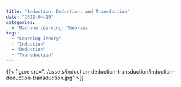```yaml
---
title: "Induction, Deduction, and Transduction"
date: "2022-04-19"
categories:
  - 'Machine Learning::Theories'
tags:
  - "Learning Theory"
  - "Induction"
  - "Deduction"
  - "Transduction"
---
```



{{< figure src="../assets/induction-deduction-transduction/induction-deduction-transduction.jpg" >}}